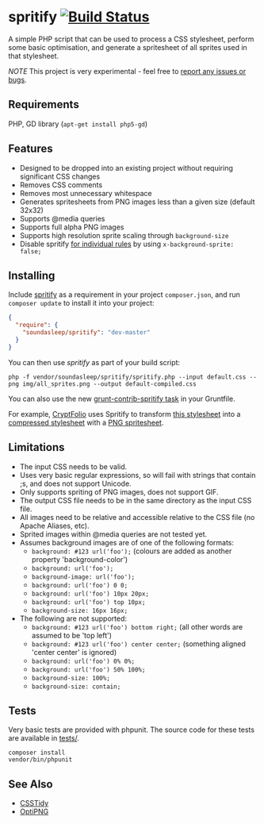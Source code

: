 spritify [![Build Status](https://travis-ci.org/soundasleep/spritify.svg?branch=master)](https://travis-ci.org/soundasleep/spritify)
========

A simple PHP script that can be used to process a CSS stylesheet, perform some basic optimisation, and generate a spritesheet of all sprites used in that stylesheet.

*NOTE* This project is very experimental - feel free to [report any issues or bugs](http://code.google.com/p/spritify/issues/list).

## Requirements
PHP, GD library (`apt-get install php5-gd`)

## Features

* Designed to be dropped into an existing project without requiring significant CSS changes
* Removes CSS comments
* Removes most unnecessary whitespace
* Generates spritesheets from PNG images less than a given size (default 32x32)
* Supports @media queries
* Supports full alpha PNG images
* Supports high resolution sprite scaling through `background-size`
* Disable spritify [for individual rules](http://code.google.com/p/spritify/source/detail?r=7) by using `x-background-sprite: false;`

## Installing

Include [spritify](https://packagist.org/packages/soundasleep/spritify) as a requirement in your project `composer.json`,
and run `composer update` to install it into your project:

```json
{
  "require": {
    "soundasleep/spritify": "dev-master"
  }
}
```

You can then use _spritify_ as part of your build script:

```
php -f vendor/soundasleep/spritify/spritify.php --input default.css --png img/all_sprites.png --output default-compiled.css
```

You can also use the new [grunt-contrib-spritify task](https://github.com/soundasleep/grunt-contrib-spritify) in your Gruntfile.

For example, [CryptFolio](https://cryptfolio.com) uses Spritify to transform [this stylesheet](https://github.com/soundasleep/openclerk/blob/master/site/css/default.scss) into a [compressed stylesheet](http://cryptfolio.com/styles/default.css) with a [PNG spritesheet](http://cryptfolio.com/img/default-sprites.png).

## Limitations

* The input CSS needs to be valid.
* Uses very basic regular expressions, so will fail with strings that contain ;s, and does not support Unicode.
* Only supports spriting of PNG images, does not support GIF.
* The output CSS file needs to be in the same directory as the input CSS file.
* All images need to be relative and accessible relative to the CSS file (no Apache Aliases, etc).
* Sprited images within @media queries are not tested yet.
* Assumes background images are of one of the following formats:
	* `background: #123 url('foo');` (colours are added as another property 'background-color')
	* `background: url('foo');`
	* `background-image: url('foo');`
	* `background: url('foo') 0 0;`
	* `background: url('foo') 10px 20px;`
	* `background: url('foo') top 10px;`
  * `background-size: 16px 16px;`
* The following are not supported:
	* `background: #123 url('foo') bottom right;` (all other words are assumed to be 'top left')
	* `background: #123 url('foo') center center;` (something aligned 'center center' is ignored)
	* `background: url('foo') 0% 0%;`
	* `background: url('foo') 50% 100%;`
  * `background-size: 100%;`
  * `background-size: contain;`

## Tests

Very basic tests are provided with phpunit. The source code for these tests are available in [tests/](tests/).

```
composer install
vendor/bin/phpunit
```

## See Also

* [CSSTidy](http://csstidy.sourceforge.net/)
* [OptiPNG](http://optipng.sourceforge.net/)
